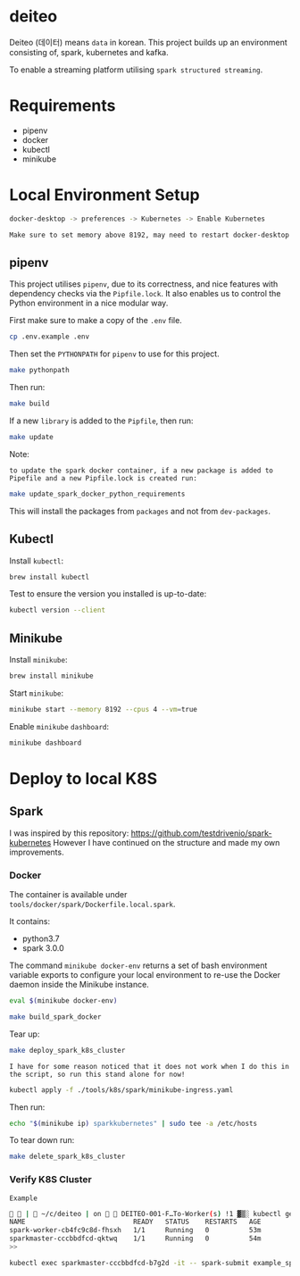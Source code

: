# deiteo

Deiteo (데이터) means `data` in korean. This project builds up an environment consisting of, spark,
kubernetes and kafka.

To enable a streaming platform utilising `spark structured streaming`.

# Requirements

* pipenv
* docker
* kubectl
* minikube

# Local Environment Setup

```bash
docker-desktop -> preferences -> Kubernetes -> Enable Kubernetes

Make sure to set memory above 8192, may need to restart docker-desktop
```

## pipenv

This project utilises `pipenv`, due to its correctness, and nice features with dependency checks
via the `Pipfile.lock`. It also enables us to control the Python environment in a nice modular
way.

First make sure to make a copy of the `.env` file.

```bash
cp .env.example .env
```

Then set the `PYTHONPATH` for `pipenv` to use for this project.
```bash
make pythonpath
```

Then run:

```bash
make build
```

If a new `library` is added to the `Pipfile`, then run:

```bash
make update
```

Note:

`to update the spark docker container, if a new package is added to Pipefile and a new Pipfile.lock is created run:`

```bash
make update_spark_docker_python_requirements
```

This will install the packages from `packages` and not from `dev-packages`.

## Kubectl

Install `kubectl`:
```bash
brew install kubectl
```

Test to ensure the version you installed is up-to-date:
```bash
kubectl version --client
```

## Minikube

Install `minikube`:
```bash
brew install minikube
```

Start `minikube`:
```bash
minikube start --memory 8192 --cpus 4 --vm=true
```

Enable `minikube` `dashboard`:
```bash
minikube dashboard
```

# Deploy to local K8S

## Spark

I was inspired by this repository: https://github.com/testdrivenio/spark-kubernetes
However I have continued on the structure and made my own improvements.

### Docker

The container is available under `tools/docker/spark/Dockerfile.local.spark`.

It contains:

* python3.7
* spark 3.0.0

The command `minikube docker-env` returns a set of bash environment variable exports to configure
your local environment to re-use the Docker daemon inside the Minikube instance.
```bash
eval $(minikube docker-env)
```

```bash
make build_spark_docker
```

Tear up:
```bash
make deploy_spark_k8s_cluster
```

`I have for some reason noticed that it does not work when I do this in the script, so run this
stand alone for now!`

```bash
kubectl apply -f ./tools/k8s/spark/minikube-ingress.yaml
```

Then run:

```bash
echo "$(minikube ip) sparkkubernetes" | sudo tee -a /etc/hosts
```

To tear down run:
```bash
make delete_spark_k8s_cluster
```

### Verify K8S Cluster

`Example`

```bash
  |  ~/c/deiteo | on   DEITEO-001-F…To-Worker(s) !1 ▓▒░ kubectl get pods
NAME                           READY   STATUS    RESTARTS   AGE
spark-worker-cb4fc9c8d-fhsxh   1/1     Running   0          53m
sparkmaster-cccbbdfcd-qktwq    1/1     Running   0          54m
>>
```

```bash
kubectl exec sparkmaster-cccbbdfcd-b7g2d -it -- spark-submit example_spark.py
```
